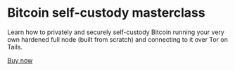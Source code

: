 # Bitcoin self-custody masterclass

Learn how to privately and securely self-custody Bitcoin running your very own hardened full node (built from scratch) and connecting to it over Tor on Tails.

[Buy now](https://sunknudsen.com/bitcoin-self-custody-masterclass/)